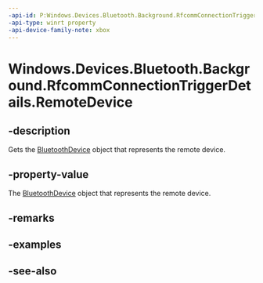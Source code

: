 ```yaml
---
-api-id: P:Windows.Devices.Bluetooth.Background.RfcommConnectionTriggerDetails.RemoteDevice
-api-type: winrt property
-api-device-family-note: xbox
---
```


<!-- Property syntax
public Windows.Devices.Bluetooth.BluetoothDevice RemoteDevice { get; }
-->

# Windows.Devices.Bluetooth.Background.RfcommConnectionTriggerDetails.RemoteDevice

## -description
Gets the [BluetoothDevice](../windows.devices.bluetooth/bluetoothdevice.md) object that represents the remote device.

## -property-value
The [BluetoothDevice](../windows.devices.bluetooth/bluetoothdevice.md) object that represents the remote device.

## -remarks

## -examples

## -see-also
